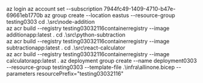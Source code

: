 az login
az account set --subscription 7944fc49-1409-4710-b47e-69661eb1770b
az group create --location eastus --resource-group testing0303
cd .\src\node-addition\
az acr build --registry testing03032116containerregistry --image additionapp:latest .
cd .\src\python-subtraction\
az acr build --registry testing03032116containerregistry --image subtractionapp:latest .
cd .\src\react-calculator\
az acr build --registry testing03032116containerregistry --image calculatorapp:latest .
az deployment group create --name deployment0303 --resource-group testing0303 --template-file .\infra\allinone.bicep --parameters resourcePrefix="testing03032116"